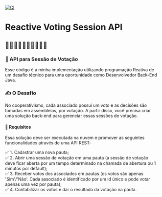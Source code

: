 [![CI](https://github.com/gustavoteixeiradev/Reactive-Voting-Session-API/actions/workflows/devops.yml/badge.svg)](https://github.com/gustavoteixeiradev/Reactive-Voting-Session-API/actions/workflows/devops.yml)

# Reactive Voting Session API

## 🙋‍♂️🙋‍♀️🙋💁💁‍♂️💁‍♀️

### 🧙 API para Sessão de Votação 

Esse código é a minha implementação utilizando programação Reativa de um desafio técnico para uma oportunidade como
Desenvolvedor Back-End Java.

### ✍️ O Desafio

No cooperativismo, cada associado possui um voto e as decisões são tomadas em assembleias, por votação. A partir disso,
você precisa criar uma solução back-end para gerenciar essas sessões de votação.

#### 📝 Requisitos

Essa solução deve ser executada na nuvem e promover as seguintes funcionalidades através de uma API REST:

✅ 1. Cadastrar uma nova pauta;
<br>
✅ 2. Abrir uma sessão de votação em uma pauta (a sessão de votação deve ficar aberta por um tempo determinado na chamada
de abertura ou 1 minutos por default);
<br>
✅ 3. Receber votos dos associados em pautas (os votos são apenas 'Sim'/'Não'. Cada associado é identificado por um id
único e pode votar apenas uma vez por pauta);
<br>
✅ 4. Contabilizar os votos e dar o resultado da votação na pauta. 